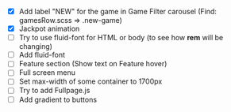 - [x] Add label "NEW" for the game in Game Filter carousel (Find: gamesRow.scss => .new-game)
- [x] Jackpot animation
- [ ] Try to use fluid-font for HTML or body (to see how **rem** will be changing)
- [ ] Add fluid-font
- [ ] Feature section (Show text on Feature hover)
- [ ] Full screen menu
- [ ] Set max-width of some container to 1700px
- [ ] Try to add Fullpage.js
- [ ] Add gradient to buttons
